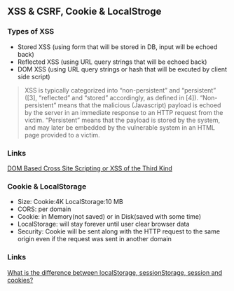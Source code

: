 ## XSS & CSRF, Cookie & LocalStroge

### Types of XSS

+ Stored XSS (using form that will be stored in DB, input will be echoed back)
+ Reflected XSS (using URL query strings that will be echoed back)
+ DOM XSS (using URL query strings or hash that will be excuted by client side script)

>XSS is typically categorized into “non-persistent” and “persistent” ([3], “reflected” and “stored” accordingly, as defined in [4]). “Non-persistent” means that the malicious (Javascript) payload is echoed by the server in an immediate response to an HTTP request from the victim. “Persistent” means that the payload is stored by the system, and may later be embedded by the vulnerable system in an HTML page provided to a victim. 


### Links

[DOM Based Cross Site Scripting or XSS of the Third Kind](http://www.webappsec.org/projects/articles/071105.shtml)

### Cookie & LocalStorage

+ Size: Cookie:4K LocalStorage:10 MB
+ CORS: per domain
+ Cookie: in Memory(not saved) or in Disk(saved with some time)
+ LocalStorage: will stay forever until user clear browser data
+ Security: Cookie will be sent along with the HTTP request to the same origin even if the request  was sent in another domain

### Links

[What is the difference between localStorage, sessionStorage, session and cookies?](http://stackoverflow.com/questions/19867599/what-is-the-difference-between-localstorage-sessionstorage-session-and-cookies)